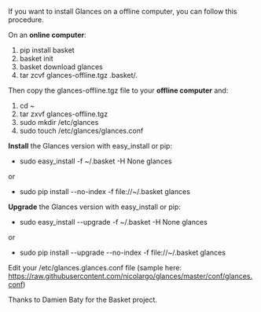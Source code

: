 If you want to install Glances on a offline computer, you can follow this procedure.

On an **online computer**:

1. pip install basket
2. basket init
3. basket download glances
4. tar zcvf glances-offline.tgz .basket/*.*

Then copy the glances-offline.tgz file to your **offline computer** and:

1. cd ~
2. tar zxvf glances-offline.tgz
3. sudo mkdir /etc/glances
4. sudo touch /etc/glances/glances.conf

**Install** the Glances version with easy_install or pip:

*  sudo easy_install -f ~/.basket -H None glances

or

*  sudo pip install --no-index -f file://~/.basket glances

**Upgrade** the Glances version with easy_install or pip:

*  sudo easy_install --upgrade -f ~/.basket -H None glances

or

*  sudo pip install --upgrade --no-index -f file://~/.basket glances

Edit your /etc/glances.glances.conf file (sample here: https://raw.githubusercontent.com/nicolargo/glances/master/conf/glances.conf)

Thanks to Damien Baty for the Basket project.